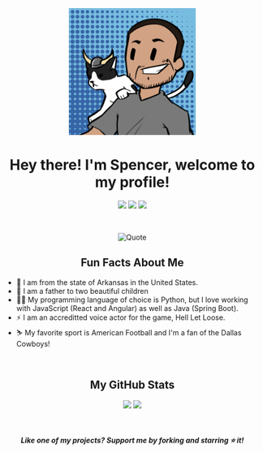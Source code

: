 <p align="center">
    <img src="images/chumba_wumba.png" width="250" height="250" />
</p align="center">

<h1 align="center">Hey there! I'm Spencer, welcome to my profile!</h1>
<p align="center">
    <img src="https://badges.pufler.dev/visits/SinfulPhantom/SinfulPhantom" />
    <img src="https://badges.pufler.dev/repos/SinfulPhantom" />
    <img src="https://badges.pufler.dev/commits/yearly/SinfulPhantom" />
</p>
<br>

<p align="center">
  <img src="https://quotes-github-readme.vercel.app/api?type=horizontal&theme=dark" alt="Quote" />
</p align="center">

<h2 align="center">Fun Facts About Me</h2>
<p>
  <ul>
    <li>🌱 I am from the state of Arkansas in the United States.</li>
    <li>🧍 I am a father to two beautiful children</li>
    <li>👨‍💻 My programming language of choice is Python, but I love working with JavaScript (React and Angular) as well as Java (Spring Boot).</li>
    <li>⚡ I am an accreditted voice actor for the game, Hell Let Loose.</li>
    <li>⛷️ My favorite sport is American Football and I'm a fan of the Dallas Cowboys!</li>
  </ul>
</p>
<br>

<h2 align="center">My GitHub Stats</h2>
<p align = "center">
  <img  src = "https://github-readme-stats.vercel.app/api?username=SinfulPhantom&show_icons=true&theme=radical">
  <img src = "https://github-readme-stats.vercel.app/api/top-langs/?username=SinfulPhantom&theme=radical">
</p>
<br>

<h4 align="center"><i>Like one of my projects? Support me by forking and starring ⭐ it!</i></h4>

